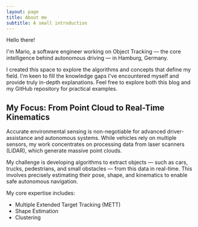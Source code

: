 ```yaml
---
layout: page
title: About me
subtitle: A small introduction
---
```


Hello there! 

I'm Mario, a software engineer working on Object Tracking — the core intelligence behind autonomous driving — in Hamburg, Germany.

I created this space to explore the algorithms and concepts that define my field. I'm keen to fill the knowledge gaps I've encountered myself and provide truly in-depth explanations. Feel free to explore both this blog and my GitHub repository for practical examples.

## My Focus: From Point Cloud to Real-Time Kinematics

Accurate environmental sensing is non-negotiable for advanced driver-assistance and autonomous systems. While vehicles rely on multiple sensors, my work concentrates on processing data from laser scanners (LiDAR), which generate massive point clouds.

My challenge is developing algorithms to extract objects — such as cars, trucks, pedestrians, and small obstacles — from this data in real-time. This involves precisely estimating their pose, shape, and kinematics to enable safe autonomous navigation.

My core expertise includes:

* Multiple Extended Target Tracking (METT)
* Shape Estimation
* Clustering
